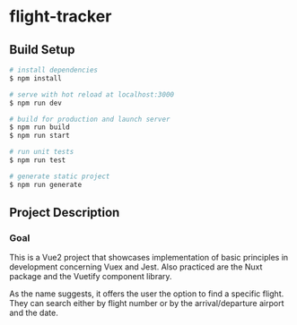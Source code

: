 # flight-tracker

## Build Setup

```bash
# install dependencies
$ npm install

# serve with hot reload at localhost:3000
$ npm run dev

# build for production and launch server
$ npm run build
$ npm run start

# run unit tests
$ npm run test

# generate static project
$ npm run generate
```

## Project Description

### Goal

This is a Vue2 project that showcases implementation of basic principles in development concerning Vuex and Jest. Also practiced are the Nuxt package and the Vuetify component library.

As the name suggests, it offers the user the option to find a specific flight. They can search either by flight number or by the arrival/departure airport and the date.
